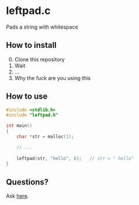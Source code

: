 # leftpad.c
Pads a string with whitespace

## How to install
0. Clone this repository
1. Wait
2. ...
3. Why the fuck are you using this

## How to use
```c
#include <stdlib.h>
#include "leftpad.h"

int main()
{
	char *str = malloc(1);
	
	// ...
	
	leftpad(str, "hello", 6);	// str = " hello"
}
```

## Questions?
Ask [here](http://www.duckduckgo.com/).


